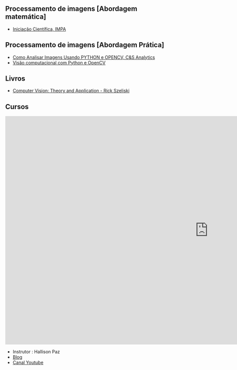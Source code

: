 


## Processamento de imagens [Abordagem matemática]

- [Iniciação Científica, IMPA](https://www.youtube.com/watch?v=u40Opm9TZxU&list=PLo4jXE-LdDTRGoEarRQXBIalJkjSP-aGA)

## Processamento de imagens [Abordagem Prática]

- [Como Analisar Imagens Usando PYTHON  e OPENCV, C&S Analytics](https://www.youtube.com/playlist?list=PLsyobOqUhkthjvmA_s7tTjb7V2EiwYYGC)
- [Visão computacional com Python e OpenCV](https://www.udemy.com/course/visao-computacional-com-python-e-opencv)


## Livros 

- [Computer Vision: Theory and Application - Rick Szeliski](http://szeliski.org/Book/)

## Cursos 

<iframe width="1280" height="720" src="https://www.youtube.com/embed/RSkbjZZb-1c?list=PL5TJqBvpXQv729nb3vdeP4E87hLark5q9" title="YouTube video player" frameborder="0" allow="accelerometer; autoplay; clipboard-write; encrypted-media; gyroscope; picture-in-picture" allowfullscreen></iframe>

- Instrutor : Hallison Paz
- [Blog](https://medium.com/programacaodinamica)
- [Canal Youtube](https://www.youtube.com/channel/UC70mr11REaCqgKke7DPJoLg)